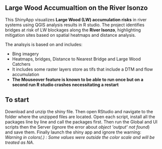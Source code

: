 ## Large Wood Accumualtion on the River Isonzo ##
This ShinyApp visualizes **Large Wood (LW) accumulation risks** in river systems using QGIS analysis results in R studio. 
The project identifies bridges at risk of LW blockages along the **River Isonzo**, 
highlighting mitigation sites based on spatial heatmaps and distance analysis. 

The analsyis is based on and includes:
- Bing imagery
- Heatmaps, bridges, Distance to Nearest Bridge and Large Wood Catchers
- It includes some raster layers store as tifs that include a DTM and flow accumulation
- **The Mouseover feature is known to be able to run once but on a second run R studio crashes necessitating a restart**

## To start ##
Download and unzip the shiny file. Then open RStudio and navigate to the folder where the unzipped files are located. Open each script, install all the packages line by line and call the packages first. Then run the Global and UI scripts then the Server (ignore the error about *object 'output' not found*) and save them. Finally launch the shiny app and ignore the warning: *Warning in colors(.) :
  Some values were outside the color scale and will be treated as NA*.

